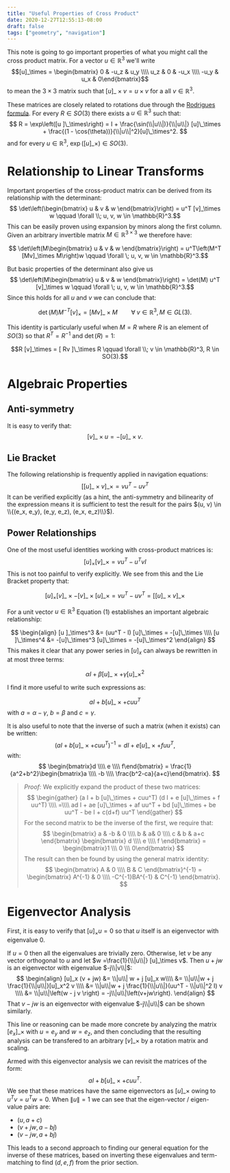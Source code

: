 ```yaml
---
title: "Useful Properties of Cross Product"
date: 2020-12-27T12:55:13-08:00
draft: false
tags: ["geometry", "navigation"]
---
```

This note is going to go important properties of what you might call the cross product matrix.
For a vector $u \in \mathbb{R}^3$ we'll write $$[u]_\times = \begin{bmatrix} 0 & -u_z & u_y \\\\ u_z & 0 & -u_x \\\\ -u_y & u_x & 0\end{bmatrix}$$ to mean the $3\times 3$ matrix such that $[u]\_\times v = u \times v$ for a all $v \in \mathbb{R}^3$.

These matrices are closely related to rotations due through the [Rodrigues formula](https://en.wikipedia.org/wiki/Rodrigues%27_rotation_formula).  For every $R \in SO(3)$ there exists a $u \in \mathbb{R}^3$ such that:
$$
R = \exp\left([u ]\_\times\right) = I + \frac{\sin(\\|u\\|)}{\\|u\\|} [u]\_\times + \frac{(1 - \cos(\theta))}{\\|u\\|^2}[u]\_\times^2.
$$
and for every $u \in \mathbb{R}^3$, $\exp([u]\_\times) \in SO(3)$.

# Relationship to Linear Transforms
Important properties of the cross-product matrix can be derived from its relationship with the determinant:
$$
\det\left(\begin{bmatrix}
u & v & w
\end{bmatrix}\right) = u^T [v]_\times w
\qquad \forall \\; u, v, w \in \mathbb{R}^3.$$
This can be easily proven using expansion by minors along the first column.
Given an arbitrary invertible matrix $M \in \mathbb{R}^{3 \times 3}$ we therefore have:

$$
\det\left(M\begin{bmatrix}
u & v & w
\end{bmatrix}\right) = u^T\left(M^T [Mv]_\times M\right)w
\qquad \forall \; u, v, w \in \mathbb{R}^3.$$

But basic properties of the determinant also give us
$$
\det\left(M\begin{bmatrix}
u & v & w
\end{bmatrix}\right) = \det(M) u^T [v]_\times w
\qquad \forall \; u, v, w \in \mathbb{R}^3.$$
Since this holds for all $u$ and $v$ we can conclude that:

$$ \det(M)  M^{-T} [v]_\times = [ Mv ]\_\times M \qquad \forall\; v \in \mathbb{R}^3, M \in GL(3).$$

This identity is particularly useful when $M = R$ where $R$ is an element of $SO(3)$ so that $R^T = R^{-1}$ and $\det(R) = 1$:

$$R [v]_\times = [ Rv ]\_\times R \qquad \forall \\; v \in \mathbb{R}^3, R \in SO(3).$$

# Algebraic Properties
## Anti-symmetry
It is easy to verify that:
$$
[v]\_\times u = -[u]\_\times v.
$$

## Lie Bracket
The following relationship is frequently applied in navigation equations:
$$ [[u]\_\times v]\_\times = vu^T - uv^T $$
It can be verified explicitly (as a hint, the anti-symmetry and bilinearity of the expression means it is sufficient to test the result for the pairs $(u, v) \in \\{(e_x, e_y), (e_y, e_z), (e_x, e_z)\\}$).

## Power Relationships
One of the most useful identities working with cross-product matrices is:
$$
\begin{equation}
[u]_\times [v]\_\times = vu^T - u^T v I
\end{equation}
$$
This is not too painful to verify explicitly.  We see from this and the Lie Bracket property that:

$$
\begin{equation}
[u]_\times [v]\_\times - [v]\_\times [u]\_\times = vu^T - uv^T =\left[[u]\_\times v\right]\_\times
\end{equation}
$$

For a unit vector $u \in \mathbb{R}^3$ Equation (1) establishes an important algebraic relationship:

$$
\begin{align}
[u ]_\times^3 &= (uu^T - I) [u]\_\times = -[u]\_\times \\\\
[u ]\_\times^4 &= -[u]\_\times^3 [u]\_\times = -[u]\_\times^2
\end{align}
$$
This makes it clear that any power series in $[u]_x$ can always be rewritten in at most three terms:

$$
\alpha I + \beta [u]\_\times + \gamma [u]\_\times^2
$$

I find it more useful to write such expressions as:

$$
a I + b [u]\_\times + c uu^T
$$
with $a = \alpha - \gamma$, $b = \beta$ and $c = \gamma$.

It is also useful to note that the inverse of such a matrix (when it exists) can be written:
$$
(a I + b [u]\_\times + c uu^T)^{-1} = d I + e [u]\_\times + f uu^T,
$$
with:
$$
\begin{bmatrix}d \\\\ e \\\\ f\end{bmatrix}
= \frac{1}{a^2+b^2}\begin{bmatrix}a \\\\ -b \\\\ \frac{b^2-ca}{a+c}\end{bmatrix}.
$$

> *Proof:* We explicitly expand the product of these two matrices:
$$
\begin{gather}
(a I + b [u]\_\times + cuu^T) (d I + e [u]\_\times + f uu^T) \\\\
=\\\\
ad I + ae [u]\_\times + af uu^T + bd [u]\_\times + be uu^T - be I + c(d+f) uu^T
\end{gather}
$$
For the second matrix to be the inverse of the first, we require that:
$$
\begin{bmatrix}
a & -b & 0 \\\\
b &  a& 0 \\\\
c & b & a+c
\end{bmatrix}
\begin{bmatrix}
d \\\\ e \\\\ f
\end{bmatrix} = \begin{bmatrix}1 \\\ 0 \\\ 0\end{bmatrix}
$$
The result can then be found by using the general matrix identity:
$$
\begin{bmatrix}
A & 0 \\\\
B & C
\end{bmatrix}^{-1} = \begin{bmatrix}
A^{-1} & 0 \\\\
-C^{-1}BA^{-1} & C^{-1}
\end{bmatrix}.
$$



# Eigenvector Analysis
First, it is easy to verify that $[u]_\times u = 0$ so that $u$
itself is an eigenvector with eigenvalue 0.

If $u = 0$ then all the eigenvalues are trivially zero.
Otherwise,  let $v$ be any vector orthogonal to $u$ and let $w =\frac{1}{\\|u\\|} [u]_\times v$.
Then $u + j w$ is an eigenvector with eigenvalue $-j\\|v\\|$:
$$
\begin{align}
[u]_x (v + jw) &= \\|u\\| w + j [u]_x w\\\\
&=  \\|u\\|w + j \frac{1}{\\|u\\|}[u]_x^2 v \\\\
&=  \\|u\\|w + j \frac{1}{\\|u\\|}(uu^T - \\|u\\|^2 I) v \\\\
&=  \\|u\\|\left(w - j  v \right) = -j\\|u\\|\left(v+jw\right).
\end{align}
$$
That $v - jw$ is an eigenvector with eigenvalue $-j\\|u\\|$ can be shown similarly.

This line or reasoning can be made more concrete by analyzing the
matrix $[e_x]\_\times$ with $u = e_y$ and $w = e_z$, and then
concluding that the resulting analysis can be transfered to an
arbitrary $[v]\_\times$ by a rotation matrix and scaling.

Armed with this eigenvector analysis we can revisit the matrices of the form:
$$
aI + b [u]\_\times + cuu^T.
$$
We see that these matrices have the same eigenvectors as $[u]\_\times$ owing to $u^Tv = u^Tw = 0$.
When $\|u\| = 1$ we can see that the eigen-vector / eigen-value pairs are:
- $(u, a + c)$
- $(v + jw, a-bj)$
- $(v - jw, a+bj)$

This leads to a second approach to finding our general equation for
the inverse of these matrices, based on inverting these eigenvalues
and term-matching to find $(d, e, f)$ from the prior section.
